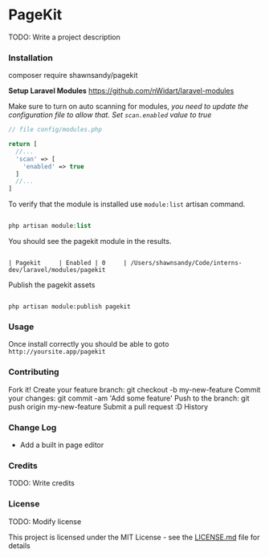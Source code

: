 # PageKit

TODO: Write a project description

### Installation

composer require shawnsandy/pagekit

__Setup Laravel Modules__ https://github.com/nWidart/laravel-modules

Make sure to turn on auto scanning for modules, *you need to update the configuration file to allow that. Set `scan.enabled` value to true*

```php
// file config/modules.php

return [
  //...
  'scan' => [
    'enabled' => true
  ]
  //...
]
```

To verify that the module is installed use `module:list` artisan command.

```php

php artisan module:list

```

You should see the pagekit module in the results.

```

| Pagekit     | Enabled | 0     | /Users/shawnsandy/Code/interns-dev/laravel/modules/pagekit    

```

Publish the pagekit assets

```

php artisan module:publish pagekit

```

### Usage

Once install correctly you should be able to goto  `http://yoursite.app/pagekit`

### Contributing

Fork it!
Create your feature branch: git checkout -b my-new-feature
Commit your changes: git commit -am 'Add some feature'
Push to the branch: git push origin my-new-feature
Submit a pull request :D
History

### Change Log

- Add a built in page editor

### Credits

TODO: Write credits

### License

TODO: Modify license


This project is licensed under the MIT License - see the [LICENSE.md](LICENSE.md) file for details

